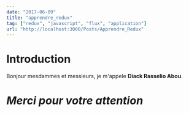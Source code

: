```yaml
---
date: "2017-06-09"
title: "apprendre_redux"
tag: ["redux", "javascript", "flux", "application"]
url: "http://localhost:3000/Posts/Apprendre_Redux"
---
```


# Introduction

Bonjour mesdammes et messieurs, je m'appele **Diack Rasselio Abou**.



# *Merci pour votre attention* 
